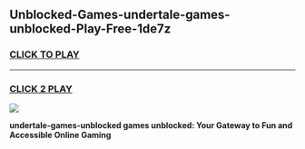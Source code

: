 
## Unblocked-Games-undertale-games-unblocked-Play-Free-1de7z
<h3>
<a href="https://premium76.site?title=undertale-games-unblocked&ref=10A">CLICK TO PLAY</a></h3>
<hr>

<h3>
<a href="https://premium76.site?title=undertale-games-unblocked&ref=10A">CLICK 2 PLAY</a>
  
</h3>

<a href="https://premium76.site?title=undertale-games-unblocked&ref=10A"><img src="https://clearcache.store/games.png"></a>


**undertale-games-unblocked games unblocked: Your Gateway to Fun and Accessible Online Gaming**

